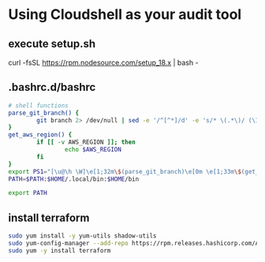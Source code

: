 # Using Cloudshell as your audit tool

## execute setup.sh

curl -fsSL https://rpm.nodesource.com/setup_18.x | bash -

## .bashrc.d/bashrc

```bash
# shell functions
parse_git_branch() {
        git branch 2> /dev/null | sed -e '/^[^*]/d' -e 's/* \(.*\)/ (\1)/'
}
get_aws_region() {
        if [[ -v AWS_REGION ]]; then
                echo $AWS_REGION
        fi
}
export PS1="[\u@\h \W]\e[1;32m\$(parse_git_branch)\e[0m \e[1;33m\$(get_aws_region)\e[0m $ "
PATH=$PATH:$HOME/.local/bin:$HOME/bin

export PATH
```

## install terraform

```bash
sudo yum install -y yum-utils shadow-utils
sudo yum-config-manager --add-repo https://rpm.releases.hashicorp.com/AmazonLinux/hashicorp.repo
sudo yum -y install terraform
```
